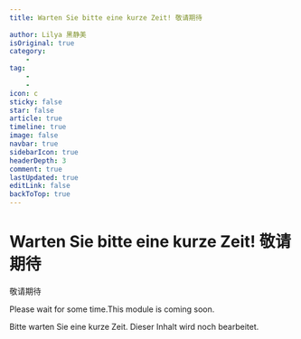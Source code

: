 ```yaml
---
title: Warten Sie bitte eine kurze Zeit! 敬请期待
 
author: Lilya 黑静美
isOriginal: true
category: 
    - 
tag:
    - 
    - 
icon: c
sticky: false
star: false
article: true
timeline: true
image: false
navbar: true
sidebarIcon: true
headerDepth: 3
comment: true
lastUpdated: true
editLink: false
backToTop: true
---
```


# Warten Sie bitte eine kurze Zeit! 敬请期待

敬请期待

Please wait for some time.This module is coming soon. 

Bitte warten Sie eine kurze Zeit. Dieser Inhalt wird noch bearbeitet.
